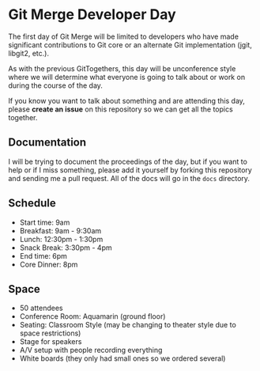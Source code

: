 # Git Merge Developer Day

The first day of Git Merge will be limited to developers who have made significant contributions to Git core or an alternate Git implementation (jgit, libgit2, etc.).

As with the previous GitTogethers, this day will be unconference style where we will determine what everyone is going to talk about or work on during the course of the day.

If you know you want to talk about something and are attending this day, please **create an issue** on this repository so we can get all the topics together.

## Documentation

I will be trying to document the proceedings of the day, but if you want to help or if I miss something, please add it yourself by forking this repository and sending me a pull request.  All of the docs will go in the `docs` directory.

## Schedule

* Start time: 9am
* Breakfast: 9am - 9:30am
* Lunch: 12:30pm - 1:30pm
* Snack Break: 3:30pm - 4pm
* End time: 6pm
* Core Dinner: 8pm 

## Space

* 50 attendees
* Conference Room: Aquamarin (ground floor) 
* Seating: Classroom Style (may be changing to theater style due to space restrictions)
* Stage for speakers
* A/V setup with people recording everything
* White boards (they only had small ones so we ordered several) 

